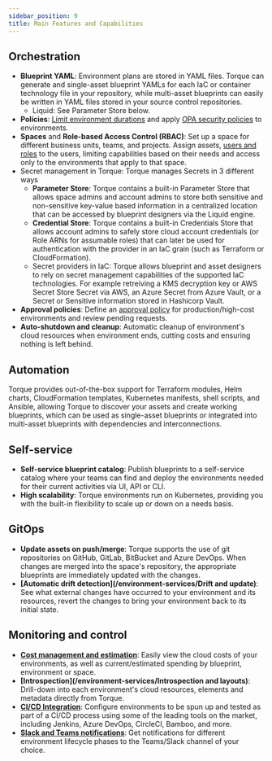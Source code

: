 ```yaml
---
sidebar_position: 9
title: Main Features and Capabilities
---
```


## Orchestration

* __Blueprint YAML__: Environment plans are stored in YAML files. Torque can generate and single-asset blueprint YAMLs for each IaC or container technology file in your repository, while multi-asset blueprints can easily be written in YAML files stored in your source control repositories.
    * Liquid: See Parameter Store below.
* __Policies__: [Limit environment durations](/blueprint-designer-guide/Policies) and apply [OPA security policies](/governance/policies) to environments.
* __Spaces__ and __Role-based Access Control (RBAC)__: Set up a space for different business units, teams, and projects. Assign assets, [users and roles](/governance/roles-and-permissions) to the users, limiting capabilities based on their needs and access only to the environments that apply to that space. 
* Secret management in Torque: Torque manages Secrets in 3 different ways 
    * __Parameter Store__: Torque contains a built-in Parameter Store that allows space admins and account admins to store both sensitive and non-sensitive key-value based information in a centralized location that can be accessed by blueprint designers via the Liquid engine. 
    * __Credential Store__: Torque contains a built-in Credentials Store that allows account admins to safely store cloud account credentials (or Role ARNs for assumable roles) that can later be used for authentication with the provider in an IaC grain (such as Terraform or CloudFormation). 
    * Secret providers in IaC: Torque allows blueprint and asset designers to rely on secret management capabilities of the supported IaC technologies. For example retreiving a KMS decryption key or AWS Secret Store Secret via AWS, an Azure Secret from Azure Vault, or a Secret or Sensitive information stored in Hashicorp Vault.
* __Approval policies__: Define an [approval policy](/governance/policies#approval-policies) for production/high-cost environments and review pending requests.
* __Auto-shutdown and cleanup__: Automatic cleanup of environment's cloud resources when environment ends, cutting costs and ensuring nothing is left behind.

## Automation
Torque provides out-of-the-box support for Terraform modules, Helm charts, CloudFormation templates, Kubernetes manifests, shell scripts, and Ansible, allowing Torque to discover your assets and create working blueprints, which can be used as single-asset blueprints or integrated into multi-asset blueprints with dependencies and interconnections. 

## Self-service
* __Self-service blueprint catalog__: Publish blueprints to a self-service catalog where your teams can find and deploy the environments needed for their current activities via UI, API or CLI.
* __High scalability__: Torque environments run on Kubernetes, providing you with the built-in flexibility to scale up or down on a needs basis.


## GitOps
* __Update assets on push/merge__: Torque supports the use of git repositories on GitHub, GitLab, BitBucket and Azure DevOps. When changes are merged into the space's repository, the appropriate blueprints are immediately updated with the changes.
* __[Automatic drift detection](/environment-services/Drift and update)__: See what external changes have occurred to your environment and its resources, revert the changes to bring your environment back to its initial state.

## Monitoring and control
* __[Cost management and estimation](/governance/cost-tracking/cost)__: Easily view the cloud costs of your environments, as well as current/estimated spending by blueprint, environment or space.
* __[Introspection](/environment-services/Introspection and layouts)__: Drill-down into each environment's cloud resources, elements and metadata directly from Torque.
* __[CI/CD Integration](/overview/supported-platforms#cicd-tooling)__: Configure environments to be spun up and tested as part of a CI/CD process using some of the leading tools on the market, including Jenkins, Azure DevOps, CircleCI, Bamboo, and more.
* __[Slack and Teams notifications](/admin-guide/notifications)__: Get notifications for different environment lifecycle phases to the Teams/Slack channel of your choice.